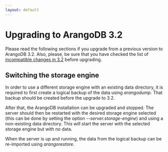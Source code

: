```yaml
---
layout: default
---
```

Upgrading to ArangoDB 3.2
=========================

Please read the following sections if you upgrade from a previous
version to ArangoDB 3.2. Also, please, be sure that you have checked the list
of [incompatible changes in 3.2](releasenotes-upgradingchanges32.html) before
upgrading.

Switching the storage engine
----------------------------

In order to use a different storage engine with an existing data directory,
it is required to first create a logical backup of the data using *arangodump*.
That backup should be created before the upgrade to 3.2.

After that, the ArangoDB installation can be upgraded and stopped. The server
should then be restarted with the desired storage engine selected (this can be 
done by setting the option *--server.storage-engine*) and using a non-existing 
data directory. This will start the server with the selected storage engine
but with no data.

When the server is up and running, the data from the logical backup can be 
re-imported using *arangorestore*.
